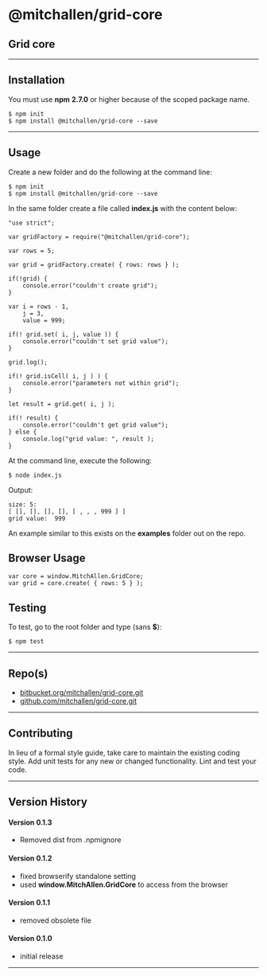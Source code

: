 
@mitchallen/grid-core
==
Grid core
--
* * *
## Installation

You must use __npm__ __2.7.0__ or higher because of the scoped package name.

    $ npm init
    $ npm install @mitchallen/grid-core --save
  
* * *

## Usage

Create a new folder and do the following at the command line:

    $ npm init
    $ npm install @mitchallen/grid-core --save

In the same folder create a file called __index.js__ with the content below:

    "use strict";

    var gridFactory = require("@mitchallen/grid-core");

    var rows = 5;

    var grid = gridFactory.create( { rows: rows } );

    if(!grid) {
        console.error("couldn't create grid");
    }

    var i = rows - 1,
        j = 3,
        value = 999;

    if(! grid.set( i, j, value )) {
        console.error("couldn't set grid value");
    }

    grid.log();

    if(! grid.isCell( i, j ) ) {
        console.error("parameters not within grid");
    }

    let result = grid.get( i, j );

    if(! result) {
        console.error("couldn't get grid value");
    } else {
        console.log("grid value: ", result );
    }
    
At the command line, execute the following:

    $ node index.js
    
Output:

    size: 5: 
    [ [], [], [], [], [ , , , 999 ] ]
    grid value:  999
  
An example similar to this exists on the __examples__ folder out on the repo.


## Browser Usage

    var core = window.MitchAllen.GridCore;
    var grid = core.create( { rows: 5 } );

## Testing

To test, go to the root folder and type (sans __$__):

    $ npm test
   
* * *
 
## Repo(s)

* [bitbucket.org/mitchallen/grid-core.git](https://bitbucket.org/mitchallen/grid-core.git)
* [github.com/mitchallen/grid-core.git](https://github.com/mitchallen/grid-core.git)

* * *

## Contributing

In lieu of a formal style guide, take care to maintain the existing coding style.
Add unit tests for any new or changed functionality. Lint and test your code.

* * *

## Version History

#### Version 0.1.3

* Removed dist from .npmignore

#### Version 0.1.2 

* fixed browserify standalone setting
* used __window.MitchAllen.GridCore__ to access from the browser

#### Version 0.1.1 

* removed obsolete file

#### Version 0.1.0 

* initial release

* * *
